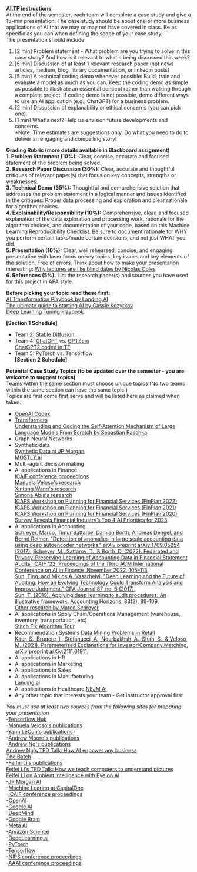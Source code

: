 **AI.TP instructions**  
At the end of the semester, each team will complete a case study and give a 15-min presentation.
The case study should be about one or more business applications of AI that we may or may not have covered in class.
Be as specific as you can when defining the scope of your case study.  
The presentation should include  
1. [2 min] Problem statement - What problem are you trying to solve in this case study? And how is it relevant to what's being discussed this week?  
2. [5 min] Discussion of at least 1 relevant research paper (not news articles, medium, blog, library documentation, or linkedin posts)
3. [5 min] A technical coding demo whenever possible: Build, train and evaluate a model as much as you can. Keep the coding demo as simple as possible to illustrate an essential concept rather than walking through a complete project. If coding demo is not possible, demo different ways to use an AI application (e.g., ChatGPT) for a business problem.  
4. [2 min] Discussion of explanability or ethical concerns (you can pick one).  
5. [1 min] What's next? Help us envision future developments and concerns.    
*Note: Time estimates are suggestions only. Do what you need to do to deliver an engaging and compelling story!

**Grading Rubric (more details available in Blackboard assignment)**  
**1. Problem Statement (10%):** Clear, concise, accurate and focused statement of the problem being solved.  
**2. Research Paper Discussion (30%):** Clear, accurate and thoughtful critiques of relevant paper(s) that focus on key concepts, strengths or weaknesses.  
**3. Technical Demo (35%):** Thoughtful and comprehensive solution that addresses the problem statement in a logical manner and issues identified in the critiques. Proper data processing and exploration and clear rationale for algorithm choices.  
**4. Explainability/Responsibility (10%):** Comprehensive, clear, and focused explanation of the data exploration and processing work, rationale for the algorithm choices, and documentation of your code, based on this Machine Learning Reproducibility Checklist. Be sure to document rationale for WHY you perform certain tasks/made certain decisions, and not just WHAT you did.  
**5. Presentation (10%):** Clear, well rehearsed, concise, and engaging presentation with laser focus on key topics, key issues and key elements of the solution. Free of errors. Think about how to make your presentation interesting: [Why lectures are like blind dates by Nicolas Coles](https://www.nature.com/articles/d41586-022-01798-6)   
**6. References (5%):** List the research paper(s) and sources you have used for this project in APA style.  

**Before picking your topic read these first:**  
[AI Transformation Playbook by Landing.AI](https://landing.ai/resource/ai-transformation-playbook/)  
[The ultimate guide to starting AI by Cassie Kozyrkov](https://www.linkedin.com/pulse/ultimate-guide-starting-ai-cassie-kozyrkov/)   
[Deep Learning Tuning Playbook](https://github.com/google-research/tuning_playbook)  

**[Section 1 Schedule]**  
- Team 2: [Stable Diffusion](https://stablediffusionweb.com/) 
- Team 4: [ChatGPT](https://openai.com/blog/chatgpt/) vs. [GPTZero](https://gptzero.me/)  
        [ChatGPT2 coded in TF](https://github.com/openai/gpt-2/blob/master/src/model.py)  
- Team 5: [PyTorch](https://pytorch.org/) vs. Tensorflow    
**[Section 2 Schedule]**  


**Potential Case Study Topics (to be updated over the semester - you are welcome to suggest topics)**  
Teams within the same section must choose unique topics (No two teams within the same section can have the same topic.)  
Topics are first come first serve and will be listed here as claimed when taken.  
- [OpenAI Codex](https://openai.com/blog/openai-codex/)  
- [Transformers](https://amatriain.net/blog/transformer-models-an-introduction-and-catalog-2d1e9039f376/)  
     [Understanding and Coding the Self-Attention Mechanism of Large Language Models From Scratch by Sebastian Raschka](https://sebastianraschka.com/blog/2023/self-attention-from-scratch.html?mibextid=Zxz2cZ)
- Graph Neural Networks
- Synthetic data  
    [Synthetic Data at JP Morgan](https://www.jpmorgan.com/synthetic-data)  
    [MOSTLY.ai](https://mostly.ai/)
- Multi-agent decision making
- AI applications in Finance  
    [ICAIF conference proceedings](https://dl.acm.org/conference/icaif)  
    [Manuela Veloso's research](http://www.cs.cmu.edu/~mmv/Veloso.html)  
    [Xintong Wang's research](https://xintongemilywang.github.io/)  
    [Simona Abis's research](https://scholar.google.com/citations?user=7U9pqdMAAAAJ)  
    [ICAPS Workshop on Planning for Financial Services (FinPlan 2022)](https://icaps22.icaps-conference.org/workshops/FinPlan/)  
    [ICAPS Workshop on Planning for Financial Services (FinPlan 2021)](https://icaps21.icaps-conference.org/workshops/FinPlan/)  
    [ICAPS Workshop on Planning for Financial Services (FinPlan 2020)](https://icaps20subpages.icaps-conference.org/workshops/finplan/)  
    [Survey Reveals Financial Industry’s Top 4 AI Priorities for 2023](https://blogs.nvidia.com/blog/2023/02/02/financial-industry-ai-survey/)  
- AI applications in Accounting  
    [Schreyer, Marco, Timur Sattarov, Damian Borth, Andreas Dengel, and Bernd Reimer. "Detection of anomalies in large scale accounting data using deep autoencoder networks." arXiv preprint arXiv:1709.05254 (2017).](https://arxiv.org/abs/1709.05254)
    [Schreyer, M., Sattarov, T., & Borth, D. (2022). Federated and Privacy-Preserving Learning of Accounting Data in Financial Statement Audits. ICAIF '22: Proceedings of the Third ACM International Conference on AI in Finance, November 2022, 105–113](https://dl.acm.org/doi/10.1145/3533271.3561674)  
    [Sun, Ting, and Miklos A. Vasarhelyi. "Deep Learning and the Future of Auditing: How an Evolving Technology Could Transform Analysis and Improve Judgment." CPA Journal 87, no. 6 (2017).](https://www-proquest-com.proxy.wm.edu/docview/2213055096?pq-origsite=gscholar&fromopenview=true)  
    [Sun, T. (2019). Applying deep learning to audit procedures: An illustrative framework. Accounting Horizons, 33(3), 89-109.](https://publications.aaahq.org/accounting-horizons/article-abstract/33/3/89/2426/Applying-Deep-Learning-to-Audit-Procedures-An?redirectedFrom=fulltext)  
    [Other research by Marco Schreyer](https://scholar.google.com/citations?user=O6V5YkEAAAAJ&hl=en)  
- AI applications in Spply Chain/Operations Management (warehouse, inventory, transportation, etc)  
    [Stitch Fix Algorithm Tour](https://algorithms-tour.stitchfix.com/)   
- Recommendation Systems
    [Data Mining Problems in Retail](https://highlyscalable.wordpress.com/2015/03/10/data-mining-problems-in-retail/)  
    [Kaur, S., Brugere, I., Stefanucci, A., Nourbakhsh, A., Shah, S., & Veloso, M. (2021). Parameterized Explanations for Investor/Company Matching. arXiv preprint arXiv:2111.01911.](https://arxiv.org/abs/2111.01911)  
- AI applications in HR  
- AI applications in Marketing  
- AI applications in Sales 
- AI applications in Manufacturing  
    [Landing.ai](https://landing.ai/)  
- AI applications in Healthcare
  [NEJM AI](https://ai.nejm.org/)   
- Any other topic that interests your team - Get instructor approval first

*You must use at least two sources from the following sites for preparing your presentation*  
-[Tensorflow Hub](https://www.tensorflow.org/hub)  
-[Manuela Veloso's publications](http://www.cs.cmu.edu/~mmv/Veloso.html)  
-[Yann LeCun's publications](https://scholar.google.com/citations?hl=en&user=WLN3QrAAAAAJ)  
-[Andrew Moore's publications](https://scholar.google.com/citations?hl=en&user=PbfkKLcAAAAJ)  
-[Andrew Ng's publications](https://scholar.google.com/citations?hl=en&user=mG4imMEAAAAJ)  
    [Andrew Ng's TED Talk: How AI enpower any business](https://www.ted.com/talks/andrew_ng_how_ai_could_empower_any_business?language=en)  
    [The Batch](https://www.deeplearning.ai/the-batch/)  
-[Feifei Li's publications](https://scholar.google.com/citations?user=rDfyQnIAAAAJ&hl=en&oi=ao)  
    [Feifei Li's TED Talk: How we teach computers to understand pictures](https://youtu.be/40riCqvRoMs)  
    [Feifei Li on Ambient Intelligence with Eye on AI](https://www.eye-on.ai/podcast-044)  
-[JP Morgan AI](https://www.jpmorgan.com/technology/artificial-intelligence)  
-[Machine Learing at CapitalOne](https://www.capitalone.com/tech/machine-learning/?gclid=CjwKCAiA2L-dBhACEiwAu8Q9YD7j7BaUQ6QMRoYlEjIultzy3iWhhHLefxbp3qXdaKjD6kUnVDC19RoCOBMQAvD_BwE)  
-[ICAIF conference proceedings](https://dl.acm.org/conference/icaif)  
-[OpenAI](https://openai.com/)  
-[Google AI](https://ai.google/)  
-[DeepMind](https://www.deepmind.com/)  
-[Google Brain](https://research.google/teams/brain/)  
-[Meta AI](https://ai.facebook.com/)  
-[Amazon Science](https://www.amazonscience/research-areas)  
-[DeepLearning.ai](https://www.deeplearning.ai/)  
-[PyTorch](https://pytorch.org/)  
-[Tensorflow](https://www.tensorflow.org/)  
-[NIPS conference proceedings](https://proceedings.neurips.cc/)  
-[AAAI conference proceedings](https://aaai.org/Library/conferences-library.php)  
